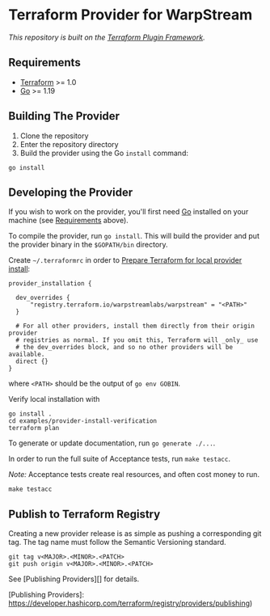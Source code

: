 # Terraform Provider for WarpStream

_This repository is built on the [Terraform Plugin Framework](https://github.com/hashicorp/terraform-plugin-framework)._

## Requirements

- [Terraform](https://developer.hashicorp.com/terraform/downloads) >= 1.0
- [Go](https://golang.org/doc/install) >= 1.19

## Building The Provider

1. Clone the repository
1. Enter the repository directory
1. Build the provider using the Go `install` command:

```shell
go install
```

## Developing the Provider

If you wish to work on the provider, you'll first need [Go](http://www.golang.org) installed on your machine (see [Requirements](#requirements) above).

To compile the provider, run `go install`. This will build the provider and put the provider binary in the `$GOPATH/bin` directory.


Create `~/.terraformrc` in order to [Prepare Terraform for local provider install][terraformrc]:

```
provider_installation {

  dev_overrides {
      "registry.terraform.io/warpstreamlabs/warpstream" = "<PATH>"
  }

  # For all other providers, install them directly from their origin provider
  # registries as normal. If you omit this, Terraform will _only_ use
  # the dev_overrides block, and so no other providers will be available.
  direct {}
}
```
where `<PATH>` should be the output of `go env GOBIN`.


[terraformrc]: https://developer.hashicorp.com/terraform/tutorials/providers-plugin-framework/providers-plugin-framework-provider#prepare-terraform-for-local-provider-install

Verify local installation with
```shell
go install .
cd examples/provider-install-verification
terraform plan
```

To generate or update documentation, run `go generate ./...`.

In order to run the full suite of Acceptance tests, run `make testacc`.

*Note:* Acceptance tests create real resources, and often cost money to run.

```shell
make testacc
```

## Publish to Terraform Registry

Creating a new provider release is as simple as pushing a corresponding git tag.
The tag name must follow the Semantic Versioning standard.
```shell
git tag v<MAJOR>.<MINOR>.<PATCH>
git push origin v<MAJOR>.<MINOR>.<PATCH>
```

See [Publishing Providers][] for details.

[Publishing Providers]: https://developer.hashicorp.com/terraform/registry/providers/publishing)

